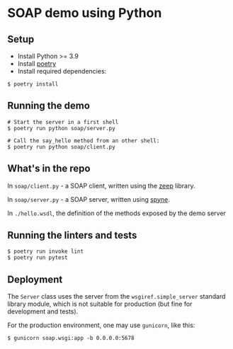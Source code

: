 # SOAP demo using Python

## Setup

* Install Python >= 3.9
* Install [poetry](https://python-poetry.org/)
* Install required dependencies:

```
$ poetry install
```

## Running the demo

```
# Start the server in a first shell
$ poetry run python soap/server.py

# Call the say_hello method from an other shell:
$ poetry run python soap/client.py
```

## What's in the repo

In `soap/client.py` - a SOAP client, written using the [zeep](https://docs.python-zeep.org/en/master/) library.

In `soap/server.py` - a SOAP server, written using [spyne](http://spyne.io).

In `./hello.wsdl`, the definition of the methods exposed by the demo server


## Running the linters and tests

```
$ poetry run invoke lint
$ poetry run pytest
```

## Deployment

The `Server` class uses the server from the `wsgiref.simple_server` standard
library module, which is not suitable for production (but fine for development
and tests).

For the production environment, one may use `gunicorn`, like this:

```
$ gunicorn soap.wsgi:app -b 0.0.0.0:5678
```
